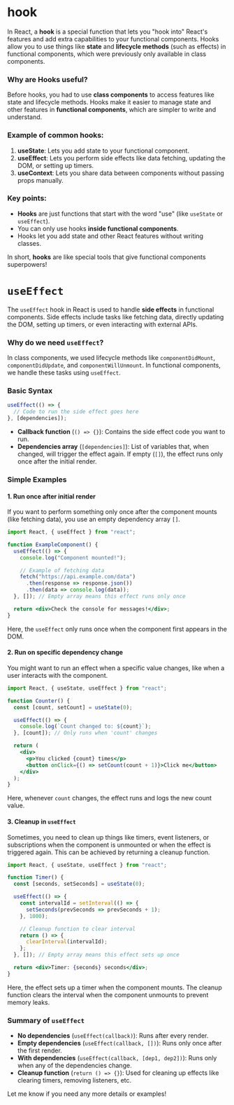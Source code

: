 # **hook**

In React, a **hook** is a special function that lets you "hook into" React's features and add extra capabilities to your functional components. Hooks allow you to use things like **state** and **lifecycle methods** (such as effects) in functional components, which were previously only available in class components.

### Why are Hooks useful?

Before hooks, you had to use **class components** to access features like state and lifecycle methods. Hooks make it easier to manage state and other features in **functional components**, which are simpler to write and understand.

### Example of common hooks:

1. **useState**: Lets you add state to your functional component.
2. **useEffect**: Lets you perform side effects like data fetching, updating the DOM, or setting up timers.
3. **useContext**: Lets you share data between components without passing props manually.

### Key points:

- **Hooks** are just functions that start with the word "use" (like `useState` or `useEffect`).
- You can only use hooks **inside functional components**.
- Hooks let you add state and other React features without writing classes.

In short, **hooks** are like special tools that give functional components superpowers!

# `useEffect`

The `useEffect` hook in React is used to handle **side effects** in functional components. Side effects include tasks like fetching data, directly updating the DOM, setting up timers, or even interacting with external APIs.

### Why do we need `useEffect`?

In class components, we used lifecycle methods like `componentDidMount`, `componentDidUpdate`, and `componentWillUnmount`. In functional components, we handle these tasks using `useEffect`.

### Basic Syntax

```jsx
useEffect(() => {
  // Code to run the side effect goes here
}, [dependencies]);
```

- **Callback function** (`() => {}`): Contains the side effect code you want to run.
- **Dependencies array** (`[dependencies]`): List of variables that, when changed, will trigger the effect again. If empty (`[]`), the effect runs only once after the initial render.

### Simple Examples

#### 1. **Run once after initial render**
If you want to perform something only once after the component mounts (like fetching data), you use an empty dependency array `[]`.

```jsx
import React, { useEffect } from "react";

function ExampleComponent() {
  useEffect(() => {
    console.log("Component mounted!");

    // Example of fetching data
    fetch("https://api.example.com/data")
      .then(response => response.json())
      .then(data => console.log(data));
  }, []); // Empty array means this effect runs only once

  return <div>Check the console for messages!</div>;
}
```

Here, the `useEffect` only runs once when the component first appears in the DOM.

#### 2. **Run on specific dependency change**
You might want to run an effect when a specific value changes, like when a user interacts with the component.

```jsx
import React, { useState, useEffect } from "react";

function Counter() {
  const [count, setCount] = useState(0);

  useEffect(() => {
    console.log(`Count changed to: ${count}`);
  }, [count]); // Only runs when 'count' changes

  return (
    <div>
      <p>You clicked {count} times</p>
      <button onClick={() => setCount(count + 1)}>Click me</button>
    </div>
  );
}
```

Here, whenever `count` changes, the effect runs and logs the new count value.

#### 3. **Cleanup in `useEffect`**
Sometimes, you need to clean up things like timers, event listeners, or subscriptions when the component is unmounted or when the effect is triggered again. This can be achieved by returning a cleanup function.

```jsx
import React, { useState, useEffect } from "react";

function Timer() {
  const [seconds, setSeconds] = useState(0);

  useEffect(() => {
    const intervalId = setInterval(() => {
      setSeconds(prevSeconds => prevSeconds + 1);
    }, 1000);

    // Cleanup function to clear interval
    return () => {
      clearInterval(intervalId);
    };
  }, []); // Empty array means this effect sets up once

  return <div>Timer: {seconds} seconds</div>;
}
```

Here, the effect sets up a timer when the component mounts. The cleanup function clears the interval when the component unmounts to prevent memory leaks.

### Summary of `useEffect`

- **No dependencies** (`useEffect(callback)`): Runs after every render.
- **Empty dependencies** (`useEffect(callback, [])`): Runs only once after the first render.
- **With dependencies** (`useEffect(callback, [dep1, dep2])`): Runs only when any of the dependencies change.
- **Cleanup function** (`return () => {}`): Used for cleaning up effects like clearing timers, removing listeners, etc.

Let me know if you need any more details or examples!